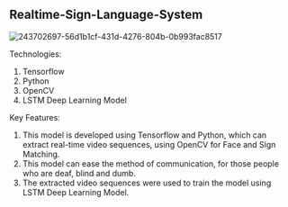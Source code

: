 ## Realtime-Sign-Language-System
![243702697-56d1b1cf-431d-4276-804b-0b993fac8517](https://github.com/Ashutosh0120/Dev-Geeks/assets/24804042/ae5096bd-c643-4676-997d-e64529abb1c3)

Technologies: 
1) Tensorflow
2) Python
3) OpenCV
4) LSTM Deep Learning Model

Key Features:

1) This model is developed using Tensorflow and Python, which can extract real-time video sequences, using OpenCV for Face and Sign Matching. <br>
2) This model can ease the method of communication, for those people who are deaf, blind and dumb. <br>
3) The extracted video sequences were used to train the model using LSTM Deep Learning Model. <br>

